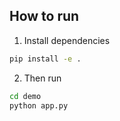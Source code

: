 ## How to run
1. Install dependencies
```cmd
pip install -e .
```
2. Then run
```cmd
cd demo
python app.py
```